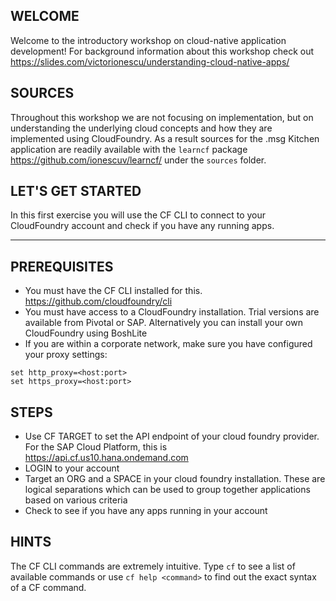 ## WELCOME
Welcome to the introductory workshop on cloud-native application development!
For background information about this workshop check out https://slides.com/victorionescu/understanding-cloud-native-apps/

## SOURCES

Throughout this workshop we are not focusing on implementation, but on understanding the underlying cloud concepts and how they are implemented using CloudFoundry. As a result sources for the .msg Kitchen application are readily available with the `learncf` package https://github.com/ionescuv/learncf/ under the `sources` folder. 

## LET'S GET STARTED

In this first exercise you will use the CF CLI to connect to your CloudFoundry account and check if you have any running apps.

----------------------------------------------------------------------
## PREREQUISITES

* You must have the CF CLI installed for this. https://github.com/cloudfoundry/cli
* You must have access to a CloudFoundry installation. Trial versions are available from Pivotal or SAP. Alternatively you can install your own CloudFoundry using BoshLite
* If you are within a corporate network, make sure you have configured your proxy settings:

```
set http_proxy=<host:port>
set https_proxy=<host:port>
```



## STEPS

* Use CF TARGET to set the API endpoint of your cloud foundry provider. For the SAP Cloud Platform, this is https://api.cf.us10.hana.ondemand.com
* LOGIN to your account
* Target an ORG and a SPACE in your cloud foundry installation. These are logical separations which can be used to group together applications based on various criteria
* Check to see if you have any apps running in your account


## HINTS

The CF CLI commands are extremely intuitive. Type `cf` to see a list of available commands or use `cf help <command>` to find out the exact syntax of a CF command.